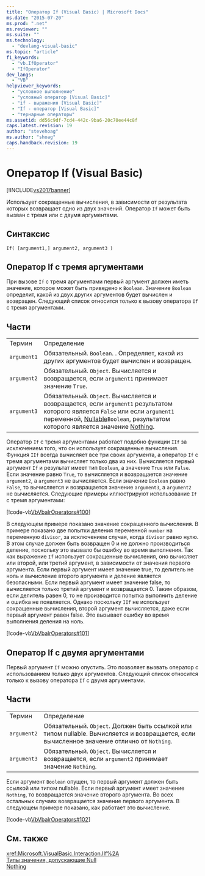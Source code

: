 ```yaml
---
title: "Оператор If (Visual Basic) | Microsoft Docs"
ms.date: "2015-07-20"
ms.prod: ".net"
ms.reviewer: ""
ms.suite: ""
ms.technology: 
  - "devlang-visual-basic"
ms.topic: "article"
f1_keywords: 
  - "vb.IfOperator"
  - "IfOperator"
dev_langs: 
  - "VB"
helpviewer_keywords: 
  - "условное выполнение"
  - "условный оператор [Visual Basic]"
  - "if - выражения [Visual Basic]"
  - "If - оператор [Visual Basic]"
  - "тернарные операторы"
ms.assetid: dd56c9df-7cd4-442c-9ba6-20c70ee44c8f
caps.latest.revision: 19
author: "stevehoag"
ms.author: "shoag"
caps.handback.revision: 19
---
```

# Оператор If (Visual Basic)
[!INCLUDE[vs2017banner](../../../visual-basic/includes/vs2017banner.md)]

Использует сокращенные вычисления, в зависимости от результата которых возвращает одно из двух значений.  Оператор `If` может быть вызван с тремя или с двумя аргументами.  
  
## Синтаксис  
  
```  
If( [argument1,] argument2, argument3 )  
```  
  
## Оператор If с тремя аргументами  
 При вызове `If` с тремя аргументами первый аргумент должен иметь значение, которое может быть приведено к `Boolean`.  Значение `Boolean` определит, какой из двух других аргументов будет вычислен и возвращен.  Следующий список относится только к вызову оператора `If` с тремя аргументами.  
  
## Части  
  
|||  
|-|-|  
|Термин|Определение|  
|`argument1`|Обязательный.  `Boolean`.  . Определяет, какой из других аргументов будет вычислен и возвращен.|  
|`argument2`|Обязательный.  `Object`.  Вычисляется и возвращается, если `argument1` принимает значение `True`.|  
|`argument3`|Обязательный.  `Object`.  Вычисляется и возвращается, если `argument1` результатом которого является `False` или если `argument1` переменной, [Nullable](../../../visual-basic/programming-guide/language-features/data-types/nullable-value-types.md)`Boolean`, результатом которого является значение [Nothing](../../../visual-basic/language-reference/nothing.md).|  
  
 Оператор `If` с тремя аргументами работает подобно функции `IIf` за исключением того, что он использует сокращенные вычисления.  Функция `IIf` всегда вычисляет все три своих аргумента, а оператор `If` с тремя аргументами вычисляет только два из них.  Вычисляется первый аргумент `If` и результат имеет тип `Boolean`, а значение `True` или `False`.  Если значение равно `True`, то вычисляется и возвращается значение `argument2`, а `argument3` не вычисляется.  Если значение `Boolean` равно `False`, то вычисляется и возвращается значение `argument3`, а `argument2` не вычисляется.  Следующие примеры иллюстрируют использование `If` с тремя аргументами:  
  
 [!code-vb[VbVbalrOperators#100](../../../visual-basic/language-reference/operators/codesnippet/visualbasic/if-operator_1.vb)]  
  
 В следующем примере показано значение сокращенного вычисления.  В примере показано две попытки деления переменной `number` на переменную `divisor`, за исключением случая, когда `divisor` равно нулю.  В этом случае должен быть возвращен 0 и не должно производиться деление, поскольку это вызвало бы ошибку во время выполнения.  Так как выражение `If` использует сокращенные вычисления, оно вычисляет или второй, или третий аргумент, в зависимости от значения первого аргумента.  Если первый аргумент имеет значение true, то делитель не ноль и вычисление второго аргумента и деление является безопасными.  Если первый аргумент имеет значение false, то вычисляется только третий аргумент и возвращается 0.  Таким образом, если делитель равен 0, то не производится попытка выполнить деление и ошибка не появляется.  Однако поскольку `IIf` не использует сокращенные вычисления, второй аргумент вычисляется, даже если первый аргумент равен false.  Это вызывает ошибку во время выполнения деления на ноль.  
  
 [!code-vb[VbVbalrOperators#101](../../../visual-basic/language-reference/operators/codesnippet/visualbasic/if-operator_2.vb)]  
  
## Оператор If с двумя аргументами  
 Первый аргумент `If` можно опустить.  Это позволяет вызвать оператор с использованием только двух аргументов.  Следующий список относится только к вызову оператора `If` с двумя аргументами.  
  
## Части  
  
|||  
|-|-|  
|Термин|Определение|  
|`argument2`|Обязательный.  `Object`.  Должен быть ссылкой или типом nullable.  Вычисляется и возвращается, если вычисленное значение отлично от `Nothing`.|  
|`argument3`|Обязательный.  `Object`.  Вычисляется и возвращается, если `argument2` принимает значение `Nothing`.|  
  
 Если аргумент `Boolean` опущен, то первый аргумент должен быть ссылкой или типом nullable.  Если первый аргумент имеет значение `Nothing`, то возвращается значение второго аргумента.  Во всех остальных случаях возвращается значение первого аргумента.  В следующем примере показано, как работает это вычисление.  
  
 [!code-vb[VbVbalrOperators#102](../../../visual-basic/language-reference/operators/codesnippet/visualbasic/if-operator_3.vb)]  
  
## См. также  
 <xref:Microsoft.VisualBasic.Interaction.IIf%2A>   
 [Типы значения, допускающие Null](../../../visual-basic/programming-guide/language-features/data-types/nullable-value-types.md)   
 [Nothing](../../../visual-basic/language-reference/nothing.md)